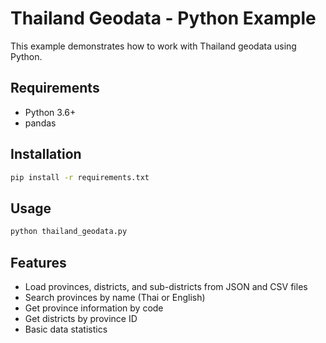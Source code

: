 # Thailand Geodata - Python Example

This example demonstrates how to work with Thailand geodata using Python.

## Requirements

- Python 3.6+
- pandas

## Installation

```bash
pip install -r requirements.txt
```

## Usage

```bash
python thailand_geodata.py
```

## Features

- Load provinces, districts, and sub-districts from JSON and CSV files
- Search provinces by name (Thai or English)
- Get province information by code
- Get districts by province ID
- Basic data statistics